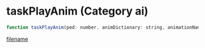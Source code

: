 # taskPlayAnim (Category ai)

```js
function taskPlayAnim(ped: number, animDictionary: string, animationName: string, speed: number, speedMultiplier: number, duration: number, flag: number, playbackRate: number, lockX: boolean, lockY: boolean, lockZ: boolean): void
```

[filename](taskPlayAnim_m.md ':include')